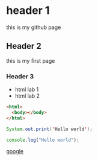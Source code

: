 # header 1

this is my github page

## Header 2

this is my first page

### Header 3

- html lab 1
- html lab 2

```html
<html>
  <body></body>
</html>
```

```java
System.out.print('Hello world');
```

```javascript
console.log("Hello world");
```

[google](www.google.co.th)
